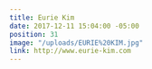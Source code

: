 ```yaml
---
title: Eurie Kim
date: 2017-12-11 15:04:00 -05:00
position: 31
image: "/uploads/EURIE%20KIM.jpg"
link: http://www.eurie-kim.com
---
```


